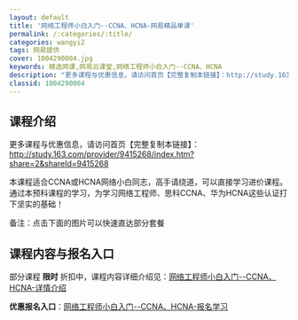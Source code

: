 ```yaml
---
layout: default
title: '网络工程师小白入门--CCNA、HCNA-网易精品单课'
permalink: /:categories/:title/
categories: wangyi2
tags: 网易提供
cover: 1004290004.jpg
keywords: 精选网课,网易云课堂,网络工程师小白入门--CCNA、HCNA
description: "更多课程与优惠信息，请访问首页【完整复制本链接】：http://study.163.com/provider/9415268/index.htm?share=2&shareId=941526"
classid: 1004290004
---
```


## 课程介绍

更多课程与优惠信息，请访问首页【完整复制本链接】：
http://study.163.com/provider/9415268/index.htm?share=2&shareId=9415268

本课程适合CCNA或HCNA网络小白同志，高手请绕道，可以直接学习进价课程。通过本预科课程的学习，为学习网络工程师、思科CCNA、华为HCNA这些认证打下坚实的基础！

备注：点击下面的图片可以快速直达部分套餐

## 课程内容与报名入口

部分课程 **限时** 折扣中，课程内容详细介绍见：[网络工程师小白入门--CCNA、HCNA-详情介绍](https://study.163.com/course/introduction/1004290004.htm?share=1&shareId=1025206652&utm_campaign=share&utm_medium=iphoneShare&utm_source=&utm_u=1025206652)

**优惠报名入口**：[网络工程师小白入门--CCNA、HCNA-报名学习](https://study.163.com/course/introduction/1004290004.htm?share=1&shareId=1025206652&utm_campaign=share&utm_medium=iphoneShare&utm_source=&utm_u=1025206652)

